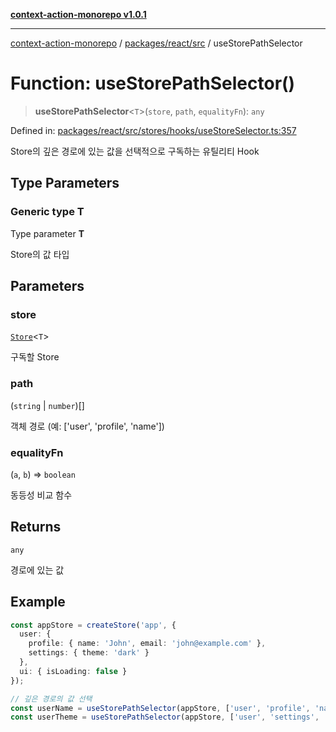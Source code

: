 [**context-action-monorepo v1.0.1**](../../../../README.md)

***

[context-action-monorepo](../../../../README.md) / [packages/react/src](../README.md) / useStorePathSelector

# Function: useStorePathSelector()

> **useStorePathSelector**&lt;`T`&gt;(`store`, `path`, `equalityFn`): `any`

Defined in: [packages/react/src/stores/hooks/useStoreSelector.ts:357](https://github.com/mineclover/context-action/blob/cd08d4e3b87a65a1296f2b120f18fcabd78f2914/packages/react/src/stores/hooks/useStoreSelector.ts#L357)

Store의 깊은 경로에 있는 값을 선택적으로 구독하는 유틸리티 Hook

## Type Parameters

### Generic type T

Type parameter **T**

Store의 값 타입

## Parameters

### store

[`Store`](../classes/Store.md)&lt;`T`&gt;

구독할 Store

### path

(`string` \| `number`)[]

객체 경로 (예: ['user', 'profile', 'name'])

### equalityFn

(`a`, `b`) => `boolean`

동등성 비교 함수

## Returns

`any`

경로에 있는 값

## Example

```typescript
const appStore = createStore('app', {
  user: {
    profile: { name: 'John', email: 'john@example.com' },
    settings: { theme: 'dark' }
  },
  ui: { isLoading: false }
});

// 깊은 경로의 값 선택
const userName = useStorePathSelector(appStore, ['user', 'profile', 'name']);
const userTheme = useStorePathSelector(appStore, ['user', 'settings', 'theme']);
```

